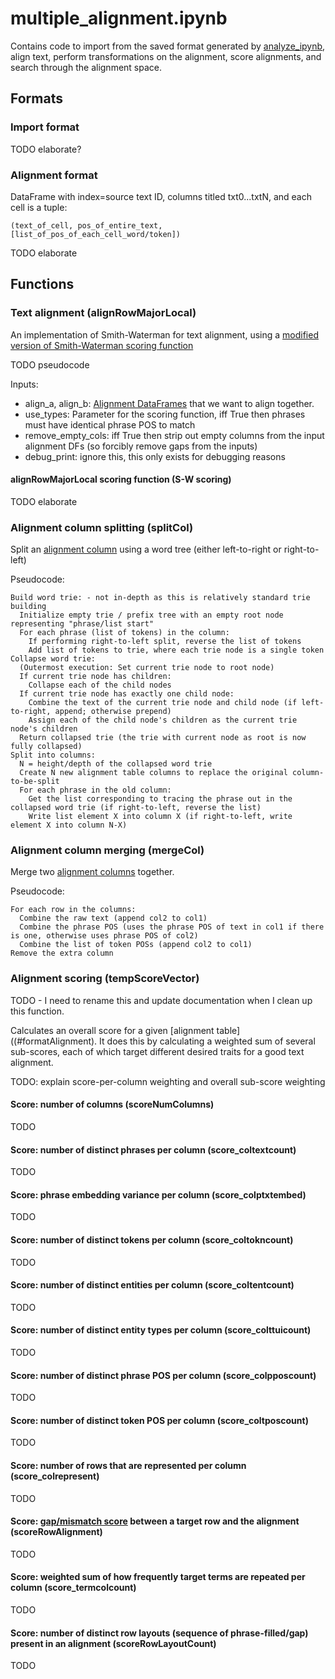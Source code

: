 # multiple_alignment.ipynb

Contains code to import from the saved format generated by [analyze_ipynb](), align text, perform transformations on the alignment, score alignments, and search through the alignment space.

## Formats

### <a id="formatImport"></a>Import format

TODO elaborate?

### <a id="formatAlignment"></a>Alignment format

DataFrame with index=source text ID, columns titled txt0...txtN, and each cell is a tuple:

```
(text_of_cell, pos_of_entire_text, [list_of_pos_of_each_cell_word/token])
```

TODO elaborate

## Functions

### <a id="alignRowMajorLocal"></a>Text alignment (alignRowMajorLocal)

An implementation of Smith-Waterman for text alignment, using a [modified version of Smith-Waterman scoring function](#alignRowMajorLocal_scoringFunction)

TODO pseudocode

Inputs:
- align_a, align_b: [Alignment DataFrames](#formatAlignment) that we want to align together.
- use_types: Parameter for the scoring function, iff True then phrases must have identical phrase POS to match
- remove_empty_cols: iff True then strip out empty columns from the input alignment DFs (so forcibly remove gaps from the inputs)
- debug_print: ignore this, this only exists for debugging reasons

#### <a id="alignRowMajorLocal_scoringFunction"></a>alignRowMajorLocal scoring function (S-W scoring)

TODO elaborate

### <a id="splitCol"></a>Alignment column splitting (splitCol)

Split an [alignment column](#formatAlignment) using a word tree (either left-to-right or right-to-left)

Pseudocode:

```
Build word trie: - not in-depth as this is relatively standard trie building
  Initialize empty trie / prefix tree with an empty root node representing "phrase/list start"
  For each phrase (list of tokens) in the column:
    If performing right-to-left split, reverse the list of tokens
    Add list of tokens to trie, where each trie node is a single token
Collapse word trie:
  (Outermost execution: Set current trie node to root node)
  If current trie node has children:
    Collapse each of the child nodes
  If current trie node has exactly one child node:
    Combine the text of the current trie node and child node (if left-to-right, append; otherwise prepend)
    Assign each of the child node's children as the current trie node's children
  Return collapsed trie (the trie with current node as root is now fully collapsed)
Split into columns:
  N = height/depth of the collapsed word trie
  Create N new alignment table columns to replace the original column-to-be-split
  For each phrase in the old column:
    Get the list corresponding to tracing the phrase out in the collapsed word trie (if right-to-left, reverse the list)
    Write list element X into column X (if right-to-left, write element X into column N-X)
```

### <a id="mergeCol"></a>Alignment column merging (mergeCol)

Merge two [alignment columns](#formatAlignment) together.

Pseudocode:

```
For each row in the columns:
  Combine the raw text (append col2 to col1)
  Combine the phrase POS (uses the phrase POS of text in col1 if there is one, otherwise uses phrase POS of col2)
  Combine the list of token POSs (append col2 to col1)
Remove the extra column
```

### <a id="tempScoreVector"></a>Alignment scoring (tempScoreVector)

TODO - I need to rename this and update documentation when I clean up this function.

Calculates an overall score for a given [alignment table]((#formatAlignment). It does this by calculating a weighted sum of several sub-scores, each of which target different desired traits for a good text alignment.

TODO: explain score-per-column weighting and overall sub-score weighting

#### <a id="scoreNumColumns"></a>Score: number of columns (scoreNumColumns)

TODO

#### <a id="score_coltextcount"></a>Score: number of distinct phrases per column (score_coltextcount)

TODO

#### <a id="score_colptxtembed"></a>Score: phrase embedding variance per column (score_colptxtembed)

TODO

#### <a id="score_coltokncount"></a>Score: number of distinct tokens per column (score_coltokncount)

TODO

#### <a id="score_coltentcount"></a>Score: number of distinct entities per column (score_coltentcount)

TODO

#### <a id="score_colttuicount"></a>Score: number of distinct entity types per column (score_colttuicount)

TODO

#### <a id="score_colpposcount"></a>Score: number of distinct phrase POS per column (score_colpposcount)

TODO

#### <a id="score_coltposcount"></a>Score: number of distinct token POS per column (score_coltposcount)

TODO

#### <a id="score_colrepresent"></a>Score: number of rows that are represented per column (score_colrepresent)

TODO

#### <a id="scoreRowAlignment"></a>Score: [gap/mismatch score](#alignRowMajorLocal_scoringFunction) between a target row and the alignment (scoreRowAlignment)

TODO

#### <a id="score_termcolcount"></a>Score: weighted sum of how frequently target terms are repeated per column (score_termcolcount)

TODO

#### <a id="scoreRowLayoutCount"></a>Score: number of distinct row layouts (sequence of phrase-filled/gap) present in an alignment (scoreRowLayoutCount)

TODO

